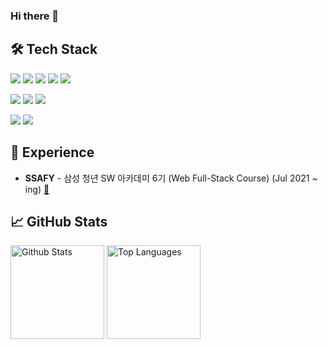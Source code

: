 ### Hi there 👋

## 🛠 Tech Stack

<p align="left">
<img src="https://img.shields.io/badge/JAVA-007396?style=for-the-badge&logo=Java&logoColor=white">
<img src="https://img.shields.io/badge/Spring Boot-6DB33F?style=for-the-badge&logo=Spring Boot&logoColor=white">
<img src="https://img.shields.io/badge/Hibernate-59666C?style=for-the-badge&logo=Hibernate&logoColor=white">
<img src="https://img.shields.io/badge/QueryDSL-2D333B?style=for-the-badge&logo=QueryDSL&logoColor=white">
 <img src="https://img.shields.io/badge/MySQL-4479A1?style=for-the-badge&logo=MySQL&logoColor=white">
 </p>


<p align="left">
<img src="https://img.shields.io/badge/Amazon AWS-FF9900?style=for-the-badge&logo=Amazon AWS&logoColor=white">
  <img src="https://img.shields.io/badge/Amazon S3-569A31?style=for-the-badge&logo=Amazon S3&logoColor=white">  
 <img src="https://img.shields.io/badge/NGINX-009639?style=for-the-badge&logo=NGINX&logoColor=white">
</p>
  

<p align="left">
<img src="https://img.shields.io/badge/Vue.js-4FC08D?style=for-the-badge&logo=Vue.js&logoColor=white">
<img src="https://img.shields.io/badge/Vuex-34495e?style=for-the-badge&logo=Vue.js&logoColor=white">
</p>



## 💫 Experience

- **SSAFY** - 삼성 청년 SW 아카데미 6기 (Web Full-Stack Course) (Jul 2021 ~ ing) [:link:](https://www.ssafy.com/ksp/jsp/swp/swpMain.jsp)
## :chart_with_upwards_trend: GitHub Stats
<p align="left">
  <img src="https://github-readme-stats.vercel.app/api?username=jhj0602&show_icons=true&count_private=true&theme=react&hide_border=true&bg_color=0d1017" alt="Github Stats" height="150px" />
  <img src="https://github-readme-stats.vercel.app/api/top-langs/?username=jhj0602&hide_border=true&layout=compact&theme=react&bg_color=0d1017" alt="Top Languages" height="150px" />
</p>



